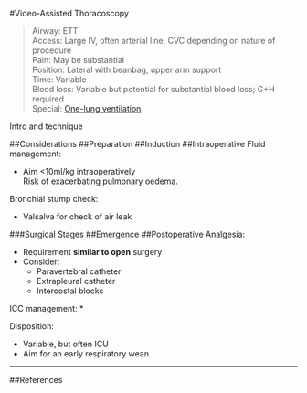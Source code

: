 #Video-Assisted Thoracoscopy

>Airway: ETT<br>
>Access: Large IV, often arterial line, CVC depending on nature of procedure <br>
>Pain: May be substantial <br>
>Position: Lateral with beanbag, upper arm support <br>
>Time: Variable <br>
>Blood loss: Variable but potential for substantial blood loss; G+H required <br>
>Special: [One-lung ventilation](/management/resp/olv.md)<br>

Intro and technique

##Considerations
##Preparation
##Induction
##Intraoperative
Fluid management:
* Aim <10ml/kg intraoperatively  
Risk of exacerbating pulmonary oedema.


Bronchial stump check:
* Valsalva for check of air leak

###Surgical Stages
##Emergence
##Postoperative
Analgesia:
* Requirement **similar to open** surgery
* Consider:
	* Paravertebral catheter
	* Extrapleural catheter
	* Intercostal blocks


ICC management:
* 

Disposition:
* Variable, but often ICU
* Aim for an early respiratory wean


---
##References
